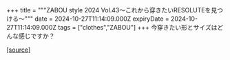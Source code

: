 +++
title = """ZABOU style 2024 Vol.43～これから穿きたいRESOLUTEを見つける～"""
date = 2024-10-27T11:14:09.000Z
expiryDate = 2024-10-27T11:14:09.000Z
tags = ["clothes","ZABOU"]
+++
今穿きたい形とサイズはどんな感じですか？

[[source]](https://zabou.org/2024/10/27/311166/)
